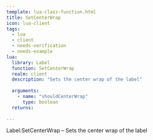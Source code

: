 ```yaml
---
template: lua-class-function.html
title: SetCenterWrap
icon: lua-client
tags:
  - lua
  - client
  - needs-verification
  - needs-example
lua:
  library: Label
  function: SetCenterWrap
  realm: client
  description: "Sets the center wrap of the label"
  
  arguments:
    - name: "shouldCenterWrap"
      type: boolean
  returns:
    
---
```


<div class="lua__search__keywords">
Label:SetCenterWrap &#x2013; Sets the center wrap of the label
</div>

